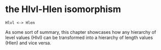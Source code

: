 
# the Hlvl-Hlen isomorphism

```
Hlvl <-> Hlen
```

As some sort of summary, this chapter showcases how any hierarchy of level
values (Hlvl) can be transformed into a hierarchy of length values (Hlen)
and vice versa.
